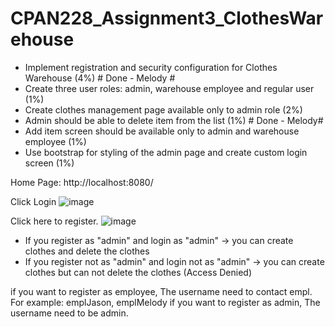 # CPAN228_Assignment3_ClothesWarehouse

- Implement registration and security configuration for Clothes Warehouse (4%) # Done - Melody #
- Create three user roles: admin, warehouse employee and regular user (1%)
- Create clothes management page available only to admin role (2%)
- Admin should be able to delete item from the list (1%) # Done - Melody#
- Add item screen should be available only to admin and warehouse employee (1%)
- Use bootstrap for styling of the admin page and create custom login screen (1%)


Home Page: http://localhost:8080/

Click Login
![image](https://user-images.githubusercontent.com/32995324/226724067-55389fca-ba5e-4f65-ad51-cc4295d39b5c.png)

Click here to register.
![image](https://user-images.githubusercontent.com/32995324/226724192-24df9f43-063d-4715-8eb1-ec6195fdfda6.png)

* If you register as "admin" and login as "admin" -> you can create clothes and delete the clothes 
* If you register not as "admin" and login not as "admin" -> you can create clothes but can not delete the clothes (Access Denied)

if you want to register as employee, The username need to contact empl. For example: emplJason, emplMelody
if you want to register as admin, The username need to be admin. 
